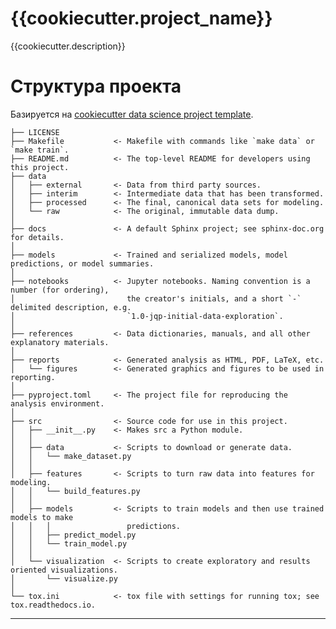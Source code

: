 {{cookiecutter.project_name}}
==============================

{{cookiecutter.description}}

# Структура проекта

Базируется на <a target="_blank" href="https://drivendata.github.io/cookiecutter-data-science/">cookiecutter data science project template</a>.

    ├── LICENSE
    ├── Makefile           <- Makefile with commands like `make data` or `make train`.
    ├── README.md          <- The top-level README for developers using this project.
    ├── data
    │   ├── external       <- Data from third party sources.
    │   ├── interim        <- Intermediate data that has been transformed.
    │   ├── processed      <- The final, canonical data sets for modeling.
    │   └── raw            <- The original, immutable data dump.
    │
    ├── docs               <- A default Sphinx project; see sphinx-doc.org for details.
    │
    ├── models             <- Trained and serialized models, model predictions, or model summaries.
    │
    ├── notebooks          <- Jupyter notebooks. Naming convention is a number (for ordering),
    │                         the creator's initials, and a short `-` delimited description, e.g.
    │                         `1.0-jqp-initial-data-exploration`.
    │
    ├── references         <- Data dictionaries, manuals, and all other explanatory materials.
    │
    ├── reports            <- Generated analysis as HTML, PDF, LaTeX, etc.
    │   └── figures        <- Generated graphics and figures to be used in reporting.
    │
    ├── pyproject.toml     <- The project file for reproducing the analysis environment.
    │
    ├── src                <- Source code for use in this project.
    │   ├── __init__.py    <- Makes src a Python module.
    │   │
    │   ├── data           <- Scripts to download or generate data.
    │   │   └── make_dataset.py
    │   │
    │   ├── features       <- Scripts to turn raw data into features for modeling.
    │   │   └── build_features.py
    │   │
    │   ├── models         <- Scripts to train models and then use trained models to make
    │   │   │                 predictions.
    │   │   ├── predict_model.py
    │   │   └── train_model.py
    │   │
    │   └── visualization  <- Scripts to create exploratory and results oriented visualizations.
    │       └── visualize.py
    │
    └── tox.ini            <- tox file with settings for running tox; see tox.readthedocs.io.


--------

